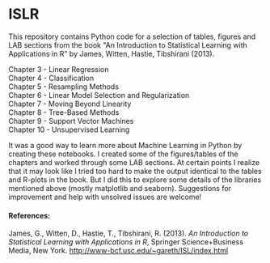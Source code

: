 # ISLR
This repository contains Python code for a selection of tables, figures and LAB sections from the book "An Introduction to Statistical Learning with Applications in R" by James, Witten, Hastie, Tibshirani (2013).<P>

Chapter 3 - Linear Regression<BR>
Chapter 4 - Classification<BR>
Chapter 5 - Resampling Methods<BR>
Chapter 6 - Linear Model Selection and Regularization<BR>
Chapter 7 - Moving Beyond Linearity<BR>
Chapter 8 - Tree-Based Methods<BR>
Chapter 9 - Support Vector Machines<BR>
Chapter 10 - Unsupervised Learning<P>

It was a good way to learn more about Machine Learning in Python by creating these notebooks. I created some of the figures/tables of the chapters and worked through some LAB sections. At certain points I realize that it may look like I tried too hard to make the output identical to the tables and R-plots in the book. But I did this to explore some details of the libraries mentioned above (mostly matplotlib and seaborn). Suggestions for improvement and help with unsolved issues are welcome!

#### References: 
James, G., Witten, D., Hastie, T., Tibshirani, R. (2013). <I>An Introduction to Statistical Learning with Applications in  R</I>,  Springer Science+Business Media, New York.
http://www-bcf.usc.edu/~gareth/ISL/index.html
